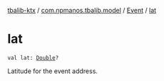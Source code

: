 [tbalib-ktx](../../index.md) / [com.npmanos.tbalib.model](../index.md) / [Event](index.md) / [lat](./lat.md)

# lat

`val lat: `[`Double`](https://kotlinlang.org/api/latest/jvm/stdlib/kotlin/-double/index.html)`?`

Latitude for the event address.

